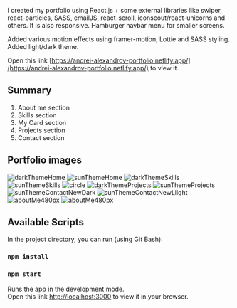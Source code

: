 I created my portfolio using React.js + some external libraries like swiper, react-particles, SASS, emailJS, react-scroll, iconscout/react-unicorns and others. It is also responsive.
Hamburger navbar menu for smaller screens. 

Added various motion effects using framer-motion, Lottie and SASS styling. Added light/dark theme.

Open this link [https://andrei-alexandrov-portfolio.netlify.app/](https://andrei-alexandrov-portfolio.netlify.app/) to view it.

## Summary
1. About me section
2. Skills section
3. My Card section
4. Projects section
5. Contact section

## Portfolio images
![darkThemeHome](./src/images/gitHubImages/new-dark-home.png)
![sunThemeHome](./src/images/gitHubImages/new-light-home.png)
![darkThemeSkills](./src/images/gitHubImages/dark-theme-skills.png)
![sunThemeSkills](./src/images/gitHubImages/sun-theme-skills.png)
![circle](./src/images/gitHubImages/card-solo.png)
![darkThemeProjects](./src/images/gitHubImages/dark-theme-projects.png)
![sunThemeProjects](./src/images/gitHubImages/sun-theme-project-2.png)
![sunThemeContactNewDark](./src/images/gitHubImages/contact-dark-new.png)
![sunThemeContactNewLlight](./src/images/gitHubImages/contact-light-new.png)
![aboutMe480px](./src/images/gitHubImages/aboutMe480pxOpened.png)
![aboutMe480px](./src/images/gitHubImages/aboutMe480pxClosed.png)


## Available Scripts

In the project directory, you can run (using Git Bash):

### `npm install`
### `npm start`

Runs the app in the development mode.\
Open this link [http://localhost:3000](http://localhost:3000) to view it in your browser.

